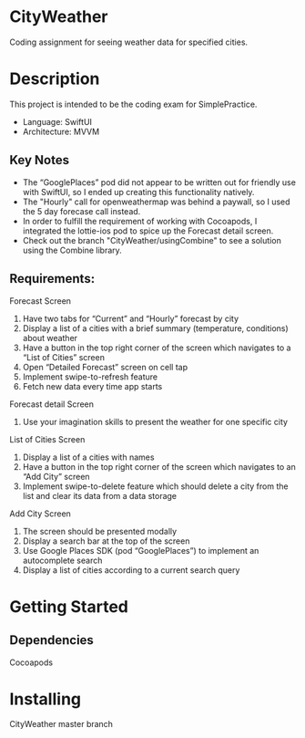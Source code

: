 # CityWeather
Coding assignment for seeing weather data for specified cities.

# Description
This project is intended to be the coding exam for SimplePractice. 
- Language: SwiftUI
- Architecture: MVVM

## Key Notes
- The “GooglePlaces” pod did not appear to be written out for friendly use with SwiftUI, so I ended up creating this functionality natively.
- The "Hourly" call for openweathermap was behind a paywall, so I used the 5 day forecase call instead.
- In order to fulfill the requirement of working with Cocoapods, I integrated the lottie-ios pod to spice up the Forecast detail screen.
- Check out the branch "CityWeather/usingCombine" to see a solution using the Combine library.

## Requirements: 

Forecast Screen
1. Have two tabs for “Current” and “Hourly” forecast by city
2. Display a list of a cities with a brief summary (temperature, conditions) about weather
3. Have a button in the top right corner of the screen which navigates to a “List of Cities”
screen
4. Open “Detailed Forecast” screen on cell tap
5. Implement swipe-to-refresh feature
6. Fetch new data every time app starts

Forecast detail Screen
1. Use your imagination skills to present the weather for one specific city

List of Cities Screen
1. Display a list of a cities with names
2. Have a button in the top right corner of the screen which navigates to an “Add City”
screen
3. Implement swipe-to-delete feature which should delete a city from the list and clear its
data from a data storage

Add City Screen
1. The screen should be presented modally
2. Display a search bar at the top of the screen
3. Use Google Places SDK (pod “GooglePlaces”) to implement an autocomplete search
4. Display a list of cities according to a current search query

# Getting Started
## Dependencies
Cocoapods 

# Installing
CityWeather master branch
